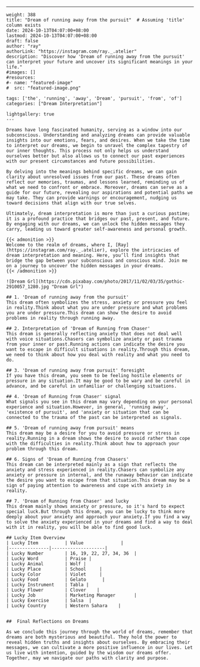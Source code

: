 ---
    weight: 388
    title: "Dream of running away from the pursuit"  # Assuming 'title' column exists
    date: 2024-10-13T04:07:00+08:00
    lastmod: 2024-10-13T04:07:00+08:00
    draft: false
    author: "ray"
    authorLink: "https://instagram.com/ray._.atelier"
    description: "Discover how 'Dream of running away from the pursuit' can interpret your future and uncover its significant meanings in your life."
    #images: []
    #resources:
    #- name: "featured-image"
    #  src: "featured-image.png"
    
    tags: ['the', 'running', 'away', 'Dream', 'pursuit', 'from', 'of']
    categories: ["Dream Interpretation"]
    
    lightgallery: true
    ---
    
    Dreams have long fascinated humanity, serving as a window into our subconscious. Understanding and analyzing dreams can provide valuable insights into our emotions, fears, and desires. When we take the time to interpret our dreams, we begin to unravel the complex tapestry of our inner thoughts. This process not only helps us understand ourselves better but also allows us to connect our past experiences with our present circumstances and future possibilities.
    
    By delving into the meanings behind specific dreams, we can gain clarity about unresolved issues from our past. These dreams often reflect our memories, traumas, and lessons learned, reminding us of what we need to confront or embrace. Moreover, dreams can serve as a guide for our future, revealing our aspirations and potential paths we may take. They can provide warnings or encouragement, nudging us toward decisions that align with our true selves.
    
    Ultimately, dream interpretation is more than just a curious pastime; it is a profound practice that bridges our past, present, and future. By engaging with our dreams, we can unlock the hidden messages they carry, leading us toward greater self-awareness and personal growth.
    
    {{< admonition >}}
    Welcome to the realm of dreams, where I, [Ray](https://instagram.com/ray._.atelier), explore the intricacies of dream interpretation and meaning. Here, you’ll find insights that bridge the gap between your subconscious and conscious mind. Join me on a journey to uncover the hidden messages in your dreams.
    {{< /admonition >}}
    
    ![Dream Grl](https://cdn.pixabay.com/photo/2017/11/02/03/35/gothic-2910057_1280.jpg "Dream Grl")
    
    ## 1. 'Dream of running away from the pursuit'
    This dream often symbolizes the stress, anxiety or pressure you feel in reality.Think about what you are under pressure and what problems you are under pressure.This dream can show the desire to avoid problems in reality through running away.
    
    ## 2. Interpretation of 'Dream of Running from Chaser'
    This dream is generally reflecting anxiety that does not deal well with voice situations.Chasers can symbolize anxiety or past trauma from your inner or past.Running actions can indicate the desire you want to escape in difficult situations in reality.Through this dream, we need to think about how you deal with reality and what you need to do.
    
    ## 3. 'Dream of running away from pursuit' foresight
    If you have this dream, you seem to be feeling hostile elements or pressure in any situation.It may be good to be wary and be careful in advance, and be careful in unfamiliar or challenging situations.
    
    ## 4. 'Dream of Running from Chaser' signal
    What signals you see in this dream may vary depending on your personal experience and situation.However, in general, 'running away', 'existence of pursuit', and 'anxiety or situation that can be connected to the trauma of the past can be interpreted as signals.
    
    ## 5. 'Dream of running away from pursuit' means
    This dream may be a desire for you to avoid pressure or stress in reality.Running in a dream shows the desire to avoid rather than cope with the difficulties in reality.Think about how to approach your problem through this dream.
    
    ## 6. Signs of 'Dream of Running from Chasers'
    This dream can be interpreted mainly as a sign that reflects the anxiety and stress experienced in reality.Chasers can symbolize any anxiety or pressure in internal, and the runaway behavior can indicate the desire you want to escape from that situation.This dream may be a sign of paying attention to awareness and cope with anxiety in reality.
    
    ## 7. 'Dream of Running from Chaser' and lucky
    This dream mainly shows anxiety or pressure, so it's hard to expect special luck.But through this dream, you can be lucky to think more deeply about your anxiety and approach your anxiety.If you find a way to solve the anxiety experienced in your dreams and find a way to deal with it in reality, you will be able to find good luck.
    
    ## Lucky Item Overview
    | Lucky Item          | Value              |
    |---------------|--------------------|
    | Lucky Number        | 16, 19, 22, 27, 34, 36  |
    | Lucky Word          | Praise |
    | Lucky Animal        | Wolf |
    | Lucky Place         | School     |
    | Lucky Color         | Violet     |
    | Lucky Food          | Gelato      |
    | Lucky Instrument    | Tabla |
    | Lucky Flower        | Clover    |
    | Lucky Job           | Marketing Manager       |
    | Lucky Exercise      | Salsa  |
    | Lucky Country       | Western Sahara    |
    
    
    ##  Final Reflections on Dreams
    
    As we conclude this journey through the world of dreams, remember that dreams are both mysterious and beautiful. They hold the power to reveal hidden truths and insights about ourselves. By embracing their messages, we can cultivate a more positive influence in our lives. Let us live with intention, guided by the wisdom our dreams offer. Together, may we navigate our paths with clarity and purpose.
    